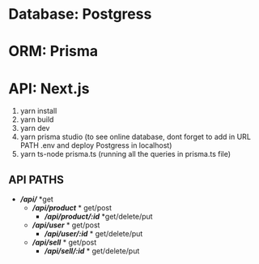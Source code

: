 # Database: Postgress
# ORM: Prisma
# API: Next.js

1. yarn install
2. yarn build
3. yarn dev
4. yarn prisma studio (to see online database, dont forget to add in URL PATH .env and deploy Postgress in localhost)
5. yarn ts-node prisma.ts (running all the queries in prisma.ts file)

## API PATHS

- ***/api/*** \*get
    - ***/api/product*** \* get/post
        - ***/api/product/:id*** \*get/delete/put
    - ***/api/user***    \* get/post
        - ***/api/user/:id***    \* get/delete/put
    - ***/api/sell***    \* get/post
        - ***/api/sell/:id***    \* get/delete/put